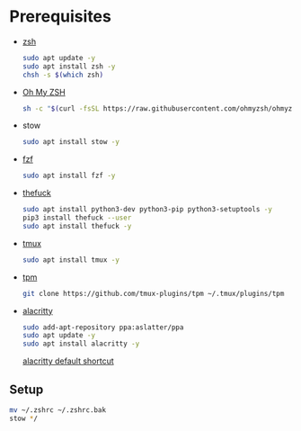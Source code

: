 # Prerequisites
- [zsh](https://github.com/ohmyzsh/ohmyzsh/wiki/Installing-ZSH)
  ```sh
  sudo apt update -y
  sudo apt install zsh -y
  chsh -s $(which zsh)
  ```
- [Oh My ZSH](https://ohmyz.sh/)
  ```sh
  sh -c "$(curl -fsSL https://raw.githubusercontent.com/ohmyzsh/ohmyzsh/master/tools/install.sh)"
  ```
- stow
  ```sh
  sudo apt install stow -y
  ```
- [fzf](https://github.com/junegunn/fzf)
  ```sh
  sudo apt install fzf -y
  ```
- [thefuck](https://github.com/nvbn/thefuck)
  ```sh
  sudo apt install python3-dev python3-pip python3-setuptools -y
  pip3 install thefuck --user
  sudo apt install thefuck -y
  ```
- [tmux](https://github.com/tmux/tmux)
  ```sh
  sudo apt install tmux -y
  ```
- [tpm](https://github.com/tmux-plugins/tpm)
  ```sh
  git clone https://github.com/tmux-plugins/tpm ~/.tmux/plugins/tpm
  ```
- [alacritty](https://alacritty.org/index.html)
  ```sh
  sudo add-apt-repository ppa:aslatter/ppa
  sudo apt update -y
  sudo apt install alacritty -y
  ```
  [alacritty default shortcut](https://alacritty.org/config-alacritty-bindings.html)

## Setup
```sh
mv ~/.zshrc ~/.zshrc.bak
stow */
```
